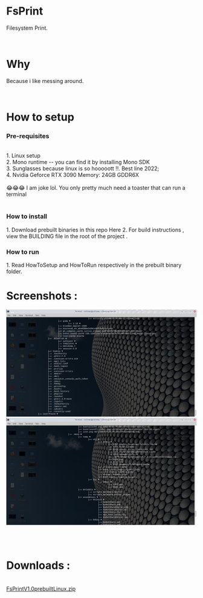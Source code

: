 # FsPrint
Filesystem Print.

<br>

# Why 
Because i like messing around.

<br>

# How to setup 

<h3> Pre-requisites </h3>
<br>
1. Linux setup <br>
2. Mono runtime -- you can find it by installing Mono SDK <br>
3. Sunglasses because linux is so hooooott !!. Best line 2022; <br>
4. Nvidia Geforce RTX 3090 Memory: 24GB GDDR6X <br>
<br>
	😂😂😂 I am joke lol. You only pretty much need a toaster that can run a terminal <br>
<br>

<h3> How to install </h3>
1. Download prebuilt binaries in this repo Here
2. For build instructions , view the BUILDING file in the root of the project .

<br>

<h3> How to run </h3>
1. Read HowToSetup and HowToRun respectively in the prebuilt binary folder.

<br>

# Screenshots : 
![Screenshot_.png](https://github.com/CollinseyNyaga/FsPrint/blob/master/Screenshots/Screenshot_2022-05-05_23-39-12.png)
<br>
![Screenshot_.png](https://github.com/CollinseyNyaga/FsPrint/blob/master/Screenshots/Screenshot_2022-05-05_23-40-15.png)

<br>
<br>

# Downloads : 
<br>
<a href= https://github.com/CollinseyNyaga/FsPrint/blob/master/PrebuiltBins/FsPrintV1.0prebuiltLinux.zip> FsPrintV1.0prebuiltLinux.zip </a>
